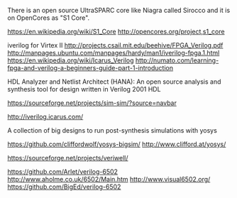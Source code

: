 
<!--
-->

There is an open source UltraSPARC core like Niagra called Sirocco
and it is on OpenCores as "S1 Core".

https://en.wikipedia.org/wiki/S1_Core
http://opencores.org/project,s1_core


iverilog for Virtex II
http://projects.csail.mit.edu/beehive/FPGA_Verilog.pdf
http://manpages.ubuntu.com/manpages/hardy/man1/iverilog-fpga.1.html
https://en.wikipedia.org/wiki/Icarus_Verilog
http://numato.com/learning-fpga-and-verilog-a-beginners-guide-part-1-introduction


HDL Analyzer and Netlist Architect (HANA): An open source analysis and synthesis tool for design written in Verilog 2001 HDL


https://sourceforge.net/projects/sim-sim/?source=navbar

http://iverilog.icarus.com/

A collection of big designs to run post-synthesis simulations with yosys

https://github.com/cliffordwolf/yosys-bigsim/
http://www.clifford.at/yosys/

https://sourceforge.net/projects/veriwell/


https://github.com/Arlet/verilog-6502
http://www.aholme.co.uk/6502/Main.htm
http://www.visual6502.org/
https://github.com/BigEd/verilog-6502

<!-- vim: set autoindent expandtab sw=4 syntax=markdown: -->
